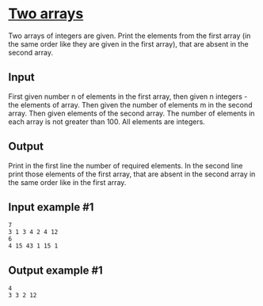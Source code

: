 # [Two arrays](https://www.e-olymp.com/en/problems/2099)
Two arrays of integers are given. Print the elements from the first array (in the same order like they are given in the first array), that are absent in the second array.

## Input
First given number n of elements in the first array, then given n integers - the elements of array. Then given the number of elements m in the second array. Then given elements of the second array. The number of elements in each array is not greater than 100. All elements are integers.

## Output
Print in the first line the number of required elements. In the second line print those elements of the first array, that are absent in the second array in the same order like in the first array.

## Input example #1
```
7
3 1 3 4 2 4 12
6
4 15 43 1 15 1
```

## Output example #1
```
4
3 3 2 12
```
